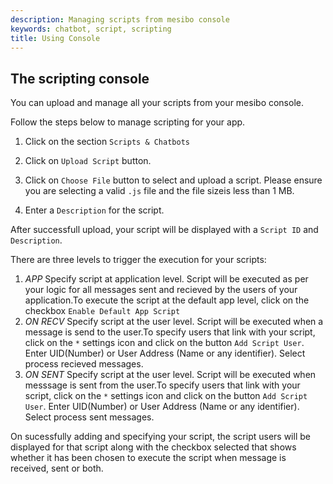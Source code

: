 ```yaml
---
description: Managing scripts from mesibo console 
keywords: chatbot, script, scripting
title: Using Console 
---
```


## The scripting console 

You can upload and manage all your scripts from your mesibo console.

Follow the steps below to manage scripting for your app.

1. Click on the section `Scripts & Chatbots`

2. Click on `Upload Script` button.

3. Click on `Choose File` button to select and upload a script. Please ensure you are selecting a valid `.js` file and the file sizeis less than 1 MB.

4. Enter a `Description` for the script.

After successfull upload, your script will be displayed with a `Script ID` and `Description`. 

There are three levels to trigger the execution for your scripts:
1. *APP* Specify script at application level. Script will be executed as per your logic for all messages sent and recieved by the users of your application.To execute the script at the default app level, click on the checkbox `Enable Default App Script`
2. *ON RECV* Specify script at the user level. Script will be executed when a message is send to the user.To specify users that link with your script, click on the `*` settings icon and click on the button `Add Script User`. Enter UID(Number) or User Address (Name or any identifier). Select process recieved messages.
3. *ON SENT* Specify script at the user level. Script will be executed when messsage is sent from the user.To specify users that link with your script, click on the `*` settings icon and click on the button `Add Script User`. Enter UID(Number) or User Address (Name or any identifier). Select process sent messages.

On sucessfully adding and specifying your script, the script users will be displayed for that script along with the checkbox selected that shows whether it has been chosen to execute the script when message is received, sent or both.








